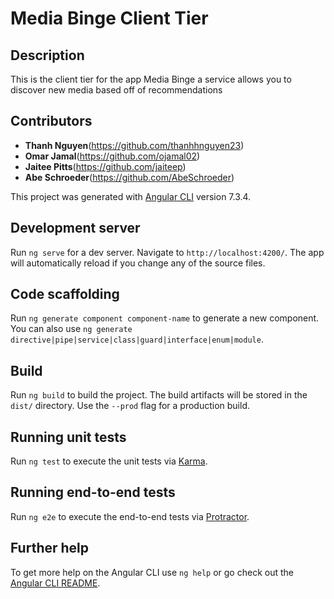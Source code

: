 # Media Binge Client Tier 

## Description
This is the client tier for the app Media Binge a service allows you to discover new media based off of recommendations 

## Contributors 

 - **Thanh Nguyen**(https://github.com/thanhhnguyen23)
 - **Omar Jamal**(https://github.com/ojamal02)
 - **Jaitee Pitts**(https://github.com/jaiteep)
 - **Abe Schroeder**(https://github.com/AbeSchroeder)


This project was generated with [Angular CLI](https://github.com/angular/angular-cli) version 7.3.4.

## Development server

Run `ng serve` for a dev server. Navigate to `http://localhost:4200/`. The app will automatically reload if you change any of the source files.

## Code scaffolding

Run `ng generate component component-name` to generate a new component. You can also use `ng generate directive|pipe|service|class|guard|interface|enum|module`.

## Build

Run `ng build` to build the project. The build artifacts will be stored in the `dist/` directory. Use the `--prod` flag for a production build.

## Running unit tests

Run `ng test` to execute the unit tests via [Karma](https://karma-runner.github.io).

## Running end-to-end tests

Run `ng e2e` to execute the end-to-end tests via [Protractor](http://www.protractortest.org/).

## Further help

To get more help on the Angular CLI use `ng help` or go check out the [Angular CLI README](https://github.com/angular/angular-cli/blob/master/README.md).
